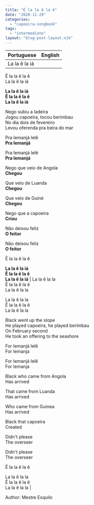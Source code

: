```yaml
---
title: "Ê la la ê la ê"
date: "2020-11-29"
categories: 
  - "capoeira-songbook"
tags: 
  - "intermediate"
layout: "blog-post-layout.njk"
---
```


| Portuguese | English |
| --- | --- |
| La la ê la iá  
Ê la la ê la ê  
La la ê la iá  
  
**La la ê la iá  
Ê la la ê la ê  
La la ê la iá**  
  
Nego subiu a ladeira  
Jogou capoeira, tocou berimbau  
No dia dois de fevereiro  
Levou oferenda pra beira do mar  
  
Pra Iemanjá lelê  
**Pra Iemanjá**  
  
Pra Iemanjá lelê  
**Pra Iemanjá**  
  
Nego que veio de Angola  
**Chegou**  
  
Que veio de Luanda  
**Chegou**  
  
Que veio de Guiné  
**Chegou**  
  
Nego que a capoeira  
**Criou**  
  
Não deixou feliz  
**O feitor**  
  
Não deixou feliz  
**O feitor**  
  
Ê la la ê la ê  
  
**La la ê la iá  
Ê la la ê la ê  
La la ê la iá** | La la ê la la  
Ê la la ê la ê  
La la ê la la  
  
La la ê la la  
Ê la la ê la ê  
La la ê la la  
  
Black went up the slope  
He played capoeira, he played berimbau  
On February second  
He took an offering to the seashore  
  
For Iemanjá lelê  
For Iemanja  
  
For Iemanjá lelê  
For Iemanja  
  
Black who came from Angola  
Has arrived  
  
That came from Luanda  
Has arrived  
  
Who came from Guinea  
Has arrived  
  
Black that capoeira  
Created  
  
Didn't please  
The overseer  
  
Didn't please  
The overseer  
  
Ê la la ê la ê  
  
La la ê la la  
Ê la la ê la ê  
La la ê la la |

<figcaption>

Author: Mestre Esquilo

</figcaption>
